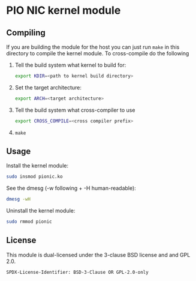 # PIO NIC kernel module

## Compiling
If you are building the module for the host you can just run `make` in this directory to compile the kernel module.
To cross-compile do the following
1. Tell the build system what kernel to build for:
   ```sh
   export KDIR=<path to kernel build directory>
   ```
2. Set the target architecture:
   ```sh
   export ARCH=<target architecture>
   ```
3. Tell the build system what cross-compiler to use
   ```sh
   export CROSS_COMPILE=<cross compiler prefix>
   ```
4. `make`

## Usage
Install the kernel module:
```sh
sudo insmod pionic.ko
```

See the dmesg (-w following + -H human-readable):
```sh
dmesg -wH
```

Uninstall the kernel module:
```sh
sudo rmmod pionic
```

## License

This module is dual-licensed under the 3-clause BSD license and and GPL 2.0.

`SPDX-License-Identifier: BSD-3-Clause OR GPL-2.0-only`
